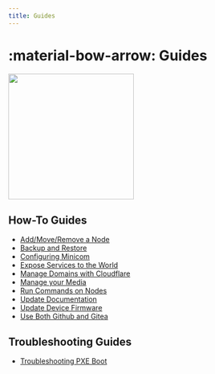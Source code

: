 ```yaml
---
title: Guides
---
```


# :material-bow-arrow: Guides

<div class="banner-image-wrapper">
  <img class="banner-image" src="https://images.unsplash.com/photo-1600492515568-8868f609511e?q=80&w=1550&auto=format&fit=crop&ixlib=rb-4.1.0&ixid=M3wxMjA3fDB8MHxwaG90by1wYWdlfHx8fGVufDB8fHx8fA%3D%3D" style="object-position: 0% 55%; height: 250px;">
</div>

## How-To Guides

- [Add/Move/Remove a Node](./how_to_add_or_remove_nodes.md)
- [Backup and Restore](./how_to_backup_and_restore.md)
- [Configuring Minicom](./how_to_configure_minicom.md)
- [Expose Services to the World](./how_to_expose_services_to_world.md)
- [Manage Domains with Cloudflare](./how_to_manage_domain_with_cloudflare.md)
- [Manage your Media](./how_to_for_media_management.md)
- [Run Commands on Nodes](./how_to_run_commands_on_multiple_nodes.md)
- [Update Documentation](./how_to_update_documentation.md)
- [Update Device Firmware](./how_to_update_firmware.md)
- [Use Both Github and Gitea](./how_to_use_both_github_and_gitea.md)

## Troubleshooting Guides

- [Troubleshooting PXE Boot](./troubleshooting_pxe_boot.md)
